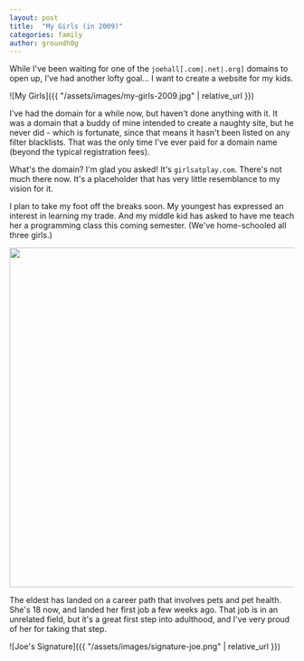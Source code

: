 ```yaml
---
layout: post
title:  "My Girls (in 2009)"
categories: family
author: groundh0g
---
```


While I've been waiting for one of the `joehall[.com|.net|.org]` domains to open up, I've had another lofty goal... I want to create a website for my kids.

![My Girls]({{ "/assets/images/my-girls-2009.jpg" | relative_url }})

I've had the domain for a while now, but haven't done anything with it. It was a domain that a buddy of mine intended to create a naughty site, but he never did - which is fortunate, since that means it hasn't been listed on any filter blacklists. That was the only time I've ever paid for a domain name (beyond the typical registration fees).

What's the domain? I'm glad you asked! It's `girlsatplay.com`. There's not much there now. It's a placeholder that has very little resemblance to my vision for it.

I plan to take my foot off the breaks soon. My youngest has expressed an interest in learning my trade. And my middle kid has asked to have me teach her a programming class this coming semester. (We've home-schooled all three girls.)

<img src='{{ "/assets/images/abby-programming-note.png" | relative_url }}' style="width: 600px;" />

The eldest has landed on a career path that involves pets and pet health. She's 18 now, and landed her first job a few weeks ago. That job is in an unrelated field, but it's a great first step into adulthood, and I've very proud of her for taking that step.

![Joe's Signature]({{ "/assets/images/signature-joe.png" | relative_url }})